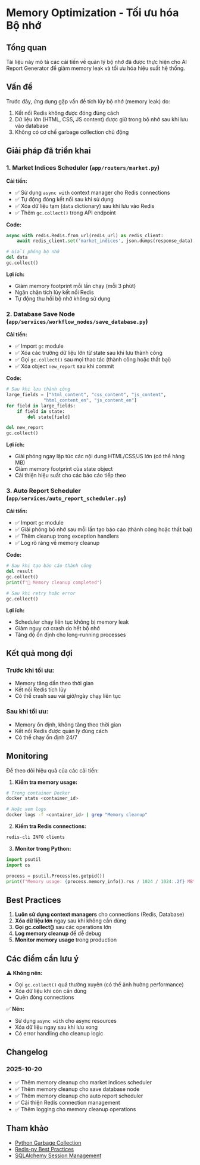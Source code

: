 # Memory Optimization - Tối ưu hóa Bộ nhớ

## Tổng quan

Tài liệu này mô tả các cải tiến về quản lý bộ nhớ đã được thực hiện cho AI Report Generator để giảm memory leak và tối ưu hóa hiệu suất hệ thống.

## Vấn đề

Trước đây, ứng dụng gặp vấn đề tích lũy bộ nhớ (memory leak) do:
1. Kết nối Redis không được đóng đúng cách
2. Dữ liệu lớn (HTML, CSS, JS content) được giữ trong bộ nhớ sau khi lưu vào database
3. Không có cơ chế garbage collection chủ động

## Giải pháp đã triển khai

### 1. Market Indices Scheduler (`app/routers/market.py`)

**Cải tiến:**
- ✅ Sử dụng `async with` context manager cho Redis connections
- ✅ Tự động đóng kết nối sau khi sử dụng
- ✅ Xóa dữ liệu tạm (`data` dictionary) sau khi lưu vào Redis
- ✅ Thêm `gc.collect()` trong API endpoint

**Code:**
```python
async with redis.Redis.from_url(redis_url) as redis_client:
    await redis_client.set('market_indices', json.dumps(response_data), ex=300)

# Giải phóng bộ nhớ
del data
gc.collect()
```

**Lợi ích:**
- Giảm memory footprint mỗi lần chạy (mỗi 3 phút)
- Ngăn chặn tích lũy kết nối Redis
- Tự động thu hồi bộ nhớ không sử dụng

### 2. Database Save Node (`app/services/workflow_nodes/save_database.py`)

**Cải tiến:**
- ✅ Import `gc` module
- ✅ Xóa các trường dữ liệu lớn từ state sau khi lưu thành công
- ✅ Gọi `gc.collect()` sau mọi thao tác (thành công hoặc thất bại)
- ✅ Xóa object `new_report` sau khi commit

**Code:**
```python
# Sau khi lưu thành công
large_fields = ["html_content", "css_content", "js_content", 
              "html_content_en", "js_content_en"]
for field in large_fields:
    if field in state:
        del state[field]

del new_report
gc.collect()
```

**Lợi ích:**
- Giải phóng ngay lập tức các nội dung HTML/CSS/JS lớn (có thể hàng MB)
- Giảm memory footprint của state object
- Cải thiện hiệu suất cho các báo cáo tiếp theo

### 3. Auto Report Scheduler (`app/services/auto_report_scheduler.py`)

**Cải tiến:**
- ✅ Import `gc` module
- ✅ Giải phóng bộ nhớ sau mỗi lần tạo báo cáo (thành công hoặc thất bại)
- ✅ Thêm cleanup trong exception handlers
- ✅ Log rõ ràng về memory cleanup

**Code:**
```python
# Sau khi tạo báo cáo thành công
del result
gc.collect()
print(f"🧹 Memory cleanup completed")

# Sau khi retry hoặc error
gc.collect()
```

**Lợi ích:**
- Scheduler chạy liên tục không bị memory leak
- Giảm nguy cơ crash do hết bộ nhớ
- Tăng độ ổn định cho long-running processes

## Kết quả mong đợi

### Trước khi tối ưu:
- Memory tăng dần theo thời gian
- Kết nối Redis tích lũy
- Có thể crash sau vài giờ/ngày chạy liên tục

### Sau khi tối ưu:
- Memory ổn định, không tăng theo thời gian
- Kết nối Redis được quản lý đúng cách
- Có thể chạy ổn định 24/7

## Monitoring

Để theo dõi hiệu quả của các cải tiến:

1. **Kiểm tra memory usage:**
```bash
# Trong container Docker
docker stats <container_id>

# Hoặc xem logs
docker logs -f <container_id> | grep "Memory cleanup"
```

2. **Kiểm tra Redis connections:**
```bash
redis-cli INFO clients
```

3. **Monitor trong Python:**
```python
import psutil
import os

process = psutil.Process(os.getpid())
print(f"Memory usage: {process.memory_info().rss / 1024 / 1024:.2f} MB")
```

## Best Practices

1. **Luôn sử dụng context managers** cho connections (Redis, Database)
2. **Xóa dữ liệu lớn** ngay sau khi không cần dùng
3. **Gọi gc.collect()** sau các operations lớn
4. **Log memory cleanup** để dễ debug
5. **Monitor memory usage** trong production

## Các điểm cần lưu ý

⚠️ **Không nên:**
- Gọi `gc.collect()` quá thường xuyên (có thể ảnh hưởng performance)
- Xóa dữ liệu khi còn cần dùng
- Quên đóng connections

✅ **Nên:**
- Sử dụng `async with` cho async resources
- Xóa dữ liệu ngay sau khi lưu xong
- Có error handling cho cleanup logic

## Changelog

### 2025-10-20
- ✅ Thêm memory cleanup cho market indices scheduler
- ✅ Thêm memory cleanup cho save database node
- ✅ Thêm memory cleanup cho auto report scheduler
- ✅ Cải thiện Redis connection management
- ✅ Thêm logging cho memory cleanup operations

## Tham khảo

- [Python Garbage Collection](https://docs.python.org/3/library/gc.html)
- [Redis-py Best Practices](https://redis-py.readthedocs.io/en/stable/)
- [SQLAlchemy Session Management](https://docs.sqlalchemy.org/en/14/orm/session_basics.html)
